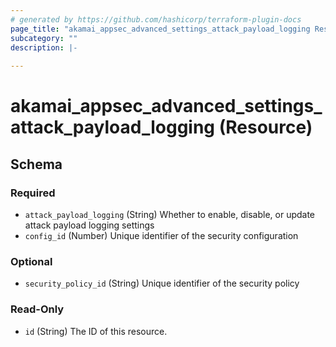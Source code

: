 ```yaml
---
# generated by https://github.com/hashicorp/terraform-plugin-docs
page_title: "akamai_appsec_advanced_settings_attack_payload_logging Resource - akamai"
subcategory: ""
description: |-
  
---
```


# akamai_appsec_advanced_settings_attack_payload_logging (Resource)





<!-- schema generated by tfplugindocs -->
## Schema

### Required

- `attack_payload_logging` (String) Whether to enable, disable, or update attack payload logging settings
- `config_id` (Number) Unique identifier of the security configuration

### Optional

- `security_policy_id` (String) Unique identifier of the security policy

### Read-Only

- `id` (String) The ID of this resource.
